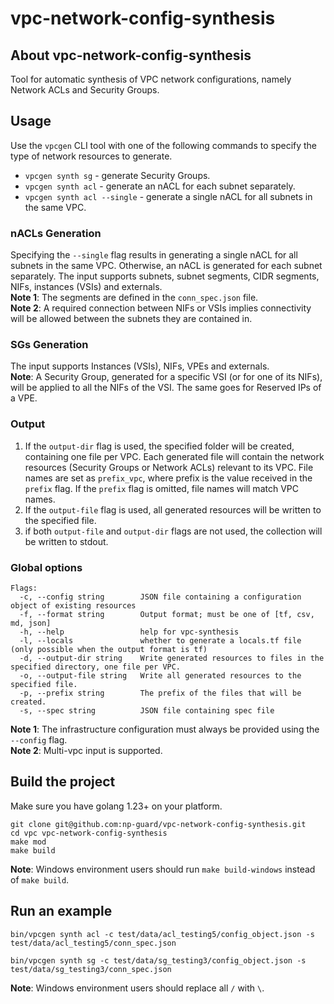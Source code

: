 # vpc-network-config-synthesis

## About vpc-network-config-synthesis
Tool for automatic synthesis of VPC network configurations, namely Network ACLs and Security Groups.


## Usage
Use the `vpcgen` CLI tool with one of the following commands to specify the type of network resources to generate.
* `vpcgen synth sg` - generate Security Groups.
* `vpcgen synth acl` - generate an nACL for each subnet separately.
* `vpcgen synth acl --single` - generate a single nACL for all subnets in the same VPC.

### nACLs Generation
Specifying the `--single` flag results in generating a single nACL for all subnets in the same VPC. Otherwise, an nACL is generated for each subnet separately.
The input supports subnets, subnet segments, CIDR segments, NIFs, instances (VSIs) and externals.  
**Note 1**: The segments are defined in the `conn_spec.json` file.  
**Note 2**: A required connection between NIFs or VSIs implies connectivity will be allowed between the subnets they are contained in.

### SGs Generation
The input supports Instances (VSIs), NIFs, VPEs and externals.  
**Note**: A Security Group, generated for a specific VSI (or for one of its NIFs), will be applied to all the NIFs of the VSI. The same goes for Reserved IPs of a VPE.

### Output
1. If the `output-dir` flag is used, the specified folder will be created, containing one file per VPC. Each generated file will contain the network resources (Security Groups or Network ACLs) relevant to its VPC. File names are set as `prefix_vpc`, where prefix is ​​the value received in the `prefix` flag. If the `prefix` flag is omitted, file names will match VPC names.
2. If the `output-file` flag is used, all generated resources will be written to the specified file.
3. if both `output-file` and `output-dir` flags are not used, the collection will be written to stdout.

### Global options
```commandline
Flags:
  -c, --config string        JSON file containing a configuration object of existing resources
  -f, --format string        Output format; must be one of [tf, csv, md, json]
  -h, --help                 help for vpc-synthesis
  -l, --locals               whether to generate a locals.tf file (only possible when the output format is tf)
  -d, --output-dir string    Write generated resources to files in the specified directory, one file per VPC.
  -o, --output-file string   Write all generated resources to the specified file.
  -p, --prefix string        The prefix of the files that will be created.
  -s, --spec string          JSON file containing spec file
```
**Note 1**: The infrastructure configuration must always be provided using the `--config` flag.  
**Note 2**: Multi-vpc input is supported.

## Build the project
Make sure you have golang 1.23+ on your platform.

```commandline
git clone git@github.com:np-guard/vpc-network-config-synthesis.git
cd vpc vpc-network-config-synthesis
make mod
make build
```

**Note**: Windows environment users should run `make build-windows` instead of `make build`.


## Run an example

```commandline
bin/vpcgen synth acl -c test/data/acl_testing5/config_object.json -s test/data/acl_testing5/conn_spec.json

bin/vpcgen synth sg -c test/data/sg_testing3/config_object.json -s test/data/sg_testing3/conn_spec.json
```

**Note**: Windows environment users should replace all `/` with `\`.